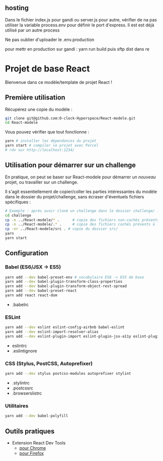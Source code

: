 ## hosting

Dans le fichier index.js pour gandi ou server.js pour autre,
vérifier de na pas utiliser la variable process.env pour définir le port d'express. Il est est déjà utilisé par un autre process

Ne pas oublier d'uploader le .env.production

pour mettr en production sur gandi : yarn run build
puis sftp dist dans re

# Projet de base React

Bienvenue dans ce modèle/template de projet React !

## Première utilisation

Récupérez une copie du modèle :

```sh
git clone git@github.com:O-clock-Hyperspace/React-modele.git
cd React-modele
```

Vous pouvez vérifier que tout fonctionne :

```sh
yarn # installer les dépendances du projet
yarn start # compiler le projet avec Parcel
# rdv sur http://localhost:1234/
```

## Utilisation pour démarrer sur un challenge

En pratique, on peut se baser sur React-modele pour démarrer un _nouveau_ projet, ou travailler sur un challenge.

Il s'agit essentiellement de copier/coller les parties intéressantes du modèle dans le dossier du projet/challenge, sans écraser d'éventuels fichiers spécifiques :

```sh
# Exemple : après avoir cloné un challenge dans le dossier challenge/ :
cd challenge
cp -n ../React-modele/* .      # copie des fichiers non-cachés présents à la racine du modèle
cp -n ../React-modele/.* .     # copie des fichiers cachés présents à la racine du modèle
cp -nr ../React-modele/src . # copie du dossier src/
yarn
yarn start
```

## Configuration

### Babel (ES6/JSX -> ES5)

```sh
yarn add --dev babel-preset-env # vocabulaire ES6 -> ES5 de base
yarn add --dev babel-plugin-transform-class-properties
yarn add --dev babel-plugin-transform-object-rest-spread
yarn add --dev babel-preset-react
yarn add react react-dom
```

- .babelrc

### ESLint

```sh
yarn add --dev eslint eslint-config-airbnb babel-eslint
yarn add --dev eslint-import-resolver-alias
yarn add --dev eslint-plugin-import eslint-plugin-jsx-a11y eslint-plugin-react
```

- eslintrc
- .eslintignore

### CSS (Stylus, PostCSS, Autoprefixer)

```sh
yarn add --dev stylus postcss-modules autoprefixer stylint
```

- .stylintrc
- .postcssrc
- .browserslistrc

### Utilitaires

```sh
yarn add --dev babel-polyfill
```

## Outils pratiques

- Extension React Dev Tools
  - [pour Chrome](https://chrome.google.com/webstore/detail/react-developer-tools/fmkadmapgofadopljbjfkapdkoienihi)
  - [pour Firefox](https://addons.mozilla.org/en-US/firefox/addon/react-devtools/)
